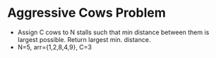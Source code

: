 # Aggressive Cows Problem

- Assign C cows to N stalls such that min distance between them is largest possible. Return largest min. distance.
- N=5, arr={1,2,8,4,9}, C=3
